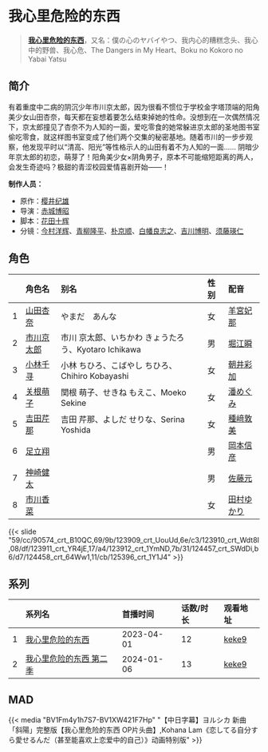 # 我心里危险的东西


> <u>**[我心里危险的东西](http://bgm.tv/subject/394260)**</u>，又名：僕の心のヤバイやつ、我内心的糟糕念头、我心中的野兽、我心危、The Dangers in My Heart、Boku no Kokoro no Yabai Yatsu

## 简介


有着重度中二病的阴沉少年市川京太郎，因为很看不惯位于学校金字塔顶端的阳角美少女山田杏奈，每天都在妄想着要怎么结束掉她的性命。没想到在一次偶然情况下，京太郎撞见了杏奈不为人知的一面，爱吃零食的她常躲进京太郎的圣地图书室偷吃零食，就这样图书室变成了他们两个交集的秘密基地。随着市川的一步步观察，他发现平时以“清高、阳光”等性格示人的山田有着不为人知的一面…… 阴暗少年京太郎的初恋，萌芽了！阳角美少女×阴角男子，原本不可能缩短距离的两人，会发生奇迹吗？极甜的青涩校园爱情喜剧开始——！



**制作人员：**
- 原作：[樱井纪雄](http://bgm.tv/person/5961)
- 导演：[赤城博昭](http://bgm.tv/person/20175)
- 脚本：[花田十辉](http://bgm.tv/person/262)
- 分镜：[今村洋辉](http://bgm.tv/person/49900)、[青柳隆平](http://bgm.tv/person/27108)、[朴京顺](http://bgm.tv/person/49904)、[白幡良志之](http://bgm.tv/person/38508)、[吉川博明](http://bgm.tv/person/12102)、[须藤瑛仁](http://bgm.tv/person/42921)

## 角色

|     |   角色名   |   别名  | 性别 |  配音  |
|:--- |:------  |:----      |:---  |:--   |
| 1 | [山田杏奈](http://bgm.tv/character/90574) | やまだ　あんな | 女 | [羊宮妃那](http://bgm.tv/person/40794) |
| 2 | [市川京太郎](http://bgm.tv/character/123909) | 市川 京太郎、いちかわ きょうたろう、Kyotaro Ichikawa | 男 | [堀江瞬](http://bgm.tv/person/22514) |
| 3 | [小林千寻](http://bgm.tv/character/123910) | 小林 ちひろ、こばやし ちひろ、Chihiro Kobayashi | 女 | [朝井彩加](http://bgm.tv/person/16264) |
| 4 | [关根萌子](http://bgm.tv/character/123911) | 関根 萌子、せきね もえこ、Moeko Sekine | 女 | [潘めぐみ](http://bgm.tv/person/7050) |
| 5 | [吉田芹那](http://bgm.tv/character/123912) | 吉田 芹那、よしだ せりな、Serina Yoshida | 女 | [種﨑敦美](http://bgm.tv/person/7575) |
| 6 | [足立翔](http://bgm.tv/character/124457) |  | 男 | [岡本信彦](http://bgm.tv/person/4950) |
| 7 | [神崎健太](http://bgm.tv/character/124458) |  | 男 | [佐藤元](http://bgm.tv/person/33386) |
| 8 | [市川香菜](http://bgm.tv/character/125396) |  | 女 | [田村ゆかり](http://bgm.tv/person/3965) |

{{< slide "59/cc/90574_crt_B10QC,69/9b/123909_crt_UouUd,6e/c3/123910_crt_Wdt8I,08/df/123911_crt_YR4jE,17/a4/123912_crt_1YmND,7b/31/124457_crt_SWdDi,b6/d7/124458_crt_64Ww1,11/cb/125396_crt_1Y1J4" >}}

## 系列

|     |   系列名   |   首播时间  | 话数/时长  | 观看地址 |
|:---  |:------    |:----      |:---       |:---  |
| 1 |[我心里危险的东西](https://bgm.tv/subject/394260)| 2023-04-01 | 12 | [keke9](https://www.keke9.app/play/47268-4-420325.html)  |
| 2 |[我心里危险的东西 第二季](https://bgm.tv/subject/441795)| 2024-01-06 | 13 | [keke9](https://www.keke9.app/play/215287-4-580832.html)  |

<!--

## 配乐

{{< media >}}

-->

## MAD

{{< media "BV1Fm4y1h7S7-BV1XW421F7Hp" 
"【中日字幕】ヨルシカ 新曲「斜陽」完整版【我心里危险的东西 OP片头曲】,Kohana Lam《恋してる自分すら愛せるんだ（甚至能喜欢上恋爱中的自己）》动画特别版" >}}

